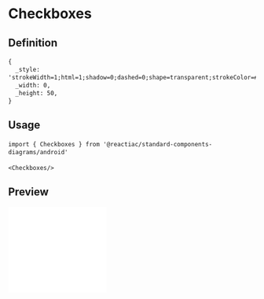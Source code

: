 # Checkboxes

## Definition

```
{
  _style: 'strokeWidth=1;html=1;shadow=0;dashed=0;shape=transparent;strokeColor=#33b5e5',
  _width: 0,
  _height: 50,
}
```

## Usage

```
import { Checkboxes } from '@reactiac/standard-components-diagrams/android'

<Checkboxes/>
```

## Preview

<img src="./checkboxes.png" width="200"/>
